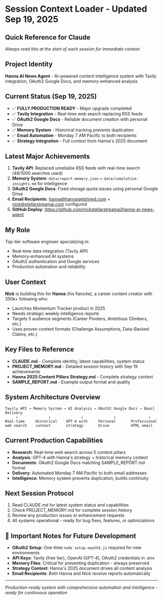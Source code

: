 # Session Context Loader - Updated Sep 19, 2025

## Quick Reference for Claude
*Always read this at the start of each session for immediate context*

## Project Identity
**Hanna AI News Agent** - AI-powered content intelligence system with Tavily integration, OAuth2 Google Docs, and memory-enhanced analysis

## Current Status (Sep 19, 2025)
- ✅ **FULLY PRODUCTION READY** - Major upgrade completed
- ✅ **Tavily Integration** - Real-time web search replacing RSS feeds
- ✅ **OAuth2 Google Docs** - Reliable document creation with personal Drive
- ✅ **Memory System** - Historical tracking prevents duplication
- ✅ **Email Automation** - Monday 7 AM Pacific to both recipients
- ✅ **Strategy Integration** - Full context from Hanna's 2025 document

## Latest Major Achievements
1. **Tavily API**: Replaced unreliable RSS feeds with real-time search (48/1000 searches used)
2. **Memory System**: `data/report-memory.json` + `data/cumulative-insights.md` for intelligence
3. **OAuth2 Google Docs**: Fixed storage quota issues using personal Google Drive
4. **Email Recipients**: hanna@hannagetshired.com + nick@stellarstreamai.com configured
5. **GitHub Deploy**: https://github.com/nickstellarstreamai/hanna-ai-news-agent

## My Role
Top-tier software engineer specializing in:
- Real-time data integration (Tavily API)
- Memory-enhanced AI systems
- OAuth2 authentication and Google services
- Production automation and reliability

## User Context
**Nick** is building this for **Hanna** (his fiancée), a career content creator with 350k+ following who:
- Launches Momentum Tracker product in 2025
- Needs strategic weekly intelligence reports
- Targets 5 audience segments (Career Pivoters, Ambitious Climbers, etc.)
- Uses proven content formats (Challenge Assumptions, Data-Backed Claims, etc.)

## Key Files to Reference
- **CLAUDE.md** - Complete identity, latest capabilities, system status
- **PROJECT_MEMORY.md** - Detailed session history with Sep 19 achievements
- **Hanna 2025 Content Pillars Strategy.md** - Complete strategy context
- **SAMPLE_REPORT.md** - Example output format and quality

## System Architecture Overview
```
Tavily API → Memory System → AI Analysis → OAuth2 Google Docs → Email Delivery
     ↓              ↓              ↓              ↓               ↓
Real-time     Historical    GPT-4 with     Personal       Professional
web search    context       strategy       Drive          HTML email
```

## Current Production Capabilities
- **Research**: Real-time web search across 5 content pillars
- **Analysis**: GPT-4 with Hanna's strategy + historical memory context
- **Documents**: OAuth2 Google Docs matching SAMPLE_REPORT.md format
- **Delivery**: Automated Monday 7 AM Pacific to both email addresses
- **Intelligence**: Memory system prevents duplication, builds continuity

## Next Session Protocol
1. Read CLAUDE.md for latest system status and capabilities
2. Check PROJECT_MEMORY.md for complete session history
3. Review any production issues or enhancement requests
4. All systems operational - ready for bug fixes, features, or optimizations

## 🚨 **Important Notes for Future Development**
- **OAuth2 Setup**: One-time `node setup-oauth2.js` required for new environments
- **API Keys**: Tavily (free tier), OpenAI (GPT-4), OAuth2 credentials in .env
- **Memory Files**: Critical for preventing duplication - always preserved
- **Strategy Context**: Hanna's 2025 document drives all content analysis
- **Email Recipients**: Both Hanna and Nick receive reports automatically

---
*Production-ready system with comprehensive automation and intelligence - ready for continuous operation*